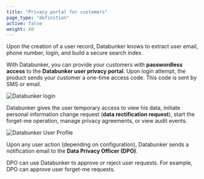 ```yaml
---
title: "Privacy portal for customers"
page_type: "definition"
active: false
weight: 40
---
```

Upon the creation of a user record, Databunker knows to extract user email, phone number, login, and build a secure search index.

With Databunker, you can provide your customers with **passwordless access** to the **Databunker user privacy portal**. Upon login attempt, the product sends your customer a one-time access code. This code is sent by SMS or email.


![Databunker login](/use-case/user-privacy-controls/user-login.png)

Databunker gives the user temporary access to view his data, initiate personal information change request (**data rectification request**), start the forget-me operation, manage privacy agreements, or view audit events.

![Databunker User Profile](/home/gallery/gallery/2-profile.png)

Upon any user action (depending on configuration), Databunker sends a notification email to the **Data Privacy Officer (DPO)**.

DPO can use Databunker to approve or reject user requests. For example, DPO can approve user forget-me requests.
